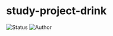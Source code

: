 # study-project-drink

<p>
  <img alt="Status" src="https://img.shields.io/badge/status-unreleased-orange" >
  <img alt="Author" src="https://img.shields.io/badge/author-MaximSinyukov-blue" />
</p>